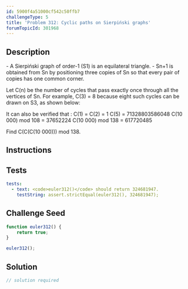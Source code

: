 ```yaml
---
id: 5900f4a51000cf542c50ffb7
challengeType: 5
title: 'Problem 312: Cyclic paths on Sierpiński graphs'
forumTopicId: 301968
---
```


## Description
<section id='description'>
- A Sierpiński graph of order-1 (S1) is an equilateral triangle.
- Sn+1 is obtained from Sn by positioning three copies of Sn so that every pair of copies has one common corner.




Let C(n) be the number of cycles that pass exactly once through all the vertices of Sn.
For example, C(3) = 8 because eight such cycles can be drawn on S3, as shown below:




It can also be verified that :
C(1) = C(2) = 1
C(5) = 71328803586048
C(10 000) mod 108 = 37652224
C(10 000) mod 138 = 617720485

Find C(C(C(10 000))) mod 138.
</section>

## Instructions
<section id='instructions'>

</section>

## Tests
<section id='tests'>

```yml
tests:
  - text: <code>euler312()</code> should return 324681947.
    testString: assert.strictEqual(euler312(), 324681947);

```

</section>

## Challenge Seed
<section id='challengeSeed'>

<div id='js-seed'>

```js
function euler312() {
    return true;
}

euler312();
```

</div>



</section>

## Solution
<section id='solution'>

```js
// solution required
```

</section>
